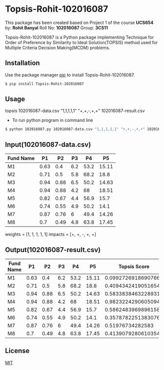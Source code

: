 # Topsis-Rohit-102016087

This package has been created based on Project 1 of the course **UCS654** by: **Rohit Banyal** Roll No: **102016087** Group: **3CS11**

Topsis-Rohit-102016087 is a Python package implementing Technique for Order of Preference by Similarity to Ideal Solution(TOPSIS) method used for Multiple Criteria Decision Making(MCDM) problems.

## Installation

Use the package manager [pip](https://pip.pypa.io/en/stable/) to install Topsis-Rohit-102016087.

```bash
$ pip install Topsis-Rohit-102016087
```
## Usage

topsis 102016087-data.csv "1,1,1,1,1" "+,+,-,+,+" 102016087-result.csv

* To run python program in command line
```bash
$ python 102016087.py 102016087-data.csv "1,1,1,1,1" "+,+,-,+,+" 102016087-result.csv
```
## Input(102016087-data.csv)

| Fund Name	|  P1	|  P2	| P3  |  P4	  |  P5   |
| --------- | ----  | ----  | --- | ----  | ----- |
| M1	    | 0.63	| 0.4	| 6.2 | 53.2  | 15.11 |
| M2	    | 0.71	| 0.5	| 5.8 | 68.2  | 18.8  |
| M3	    | 0.94	| 0.88	| 6.5 | 50.2  | 14.63 |
| M4	    | 0.94	| 0.88	| 4.2 | 68	  | 18.51 |
| M5	    | 0.82	| 0.67	| 4.4 | 56.9  | 15.7  |
| M6	    | 0.74	| 0.55	| 4.9 | 50.2  | 14.1  |
| M7	    | 0.87	| 0.76	| 6	  | 49.4  | 14.26 |
| M8	    | 0.7	| 0.49	| 4.8 | 63.8  | 17.45 |

weights  = [1, 1, 1, 1, 1]
impacts  = [+, +, -, +, +]

## Output(102016087-result.csv)

| Fund Name	|  P1	|  P2	| P3  |  P4	  |  P5   |    Topsis Score     | Rank |
| --------- | ----  | ----  | --- | ----  | ----- | ------------------- | ---- |
| M1	    | 0.63	| 0.4	| 6.2 | 53.2  | 15.11 | 0.09927269186907668 | 8    |
| M2	    | 0.71	| 0.5	| 5.8 | 68.2  | 18.8  | 0.4094342419051654  | 6    |
| M3	    | 0.94	| 0.88	| 6.5 | 50.2  | 14.63 | 0.5833838463228931  | 3    |
| M4	    | 0.94	| 0.88	| 4.2 | 68	  | 18.51 | 0.9823224290605094  | 1    |
| M5	    | 0.82	| 0.67	| 4.4 | 56.9  | 15.7  | 0.5862483969896158  | 2    |
| M6	    | 0.74	| 0.55	| 4.9 | 50.2  | 14.1  | 0.35787822513830764 | 7    |
| M7	    | 0.87	| 0.76	| 6	  | 49.4  | 14.26 | 0.51976734282583    | 4    |
| M8	    | 0.7	| 0.49	| 4.8 | 63.8  | 17.45 | 0.41390792806103543 | 5    |

## License
[MIT](https://choosealicense.com/licenses/mit/)